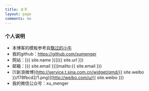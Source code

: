 ```yaml
---
title: 关于
layout: page
comments: no
---
```


### 个人说明

* 本博客的模板参考自[飘过的小牛](http://github.thinkingbar.com/)
* 我的github：https://github.com/xumenger
* 网站：[{{ site.name }}]({{ site.url }})
* 邮箱：[{{ site.email }}](mailto:{{ site.email }})
* [![新浪微博](http://service.t.sina.com.cn/widget/qmd/{{ site.weibo }}/f78fbcd2/1.png)](http://weibo.com/u/{{ site.weibo }})
* 我的微信公众号：xu\_menger
